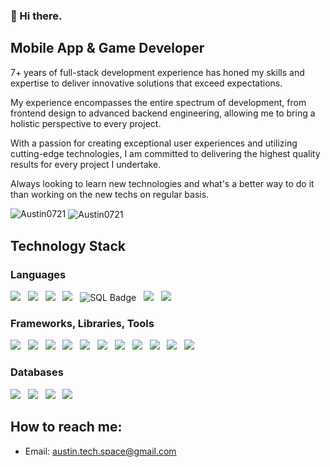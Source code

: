 
### 👋 Hi there.


## Mobile App & Game Developer

7+ years of full-stack development experience has honed my skills and expertise to deliver innovative solutions that exceed expectations. 

My experience encompasses the entire spectrum of development, from frontend design to advanced backend engineering, allowing me to bring a holistic perspective to every project. 

With a passion for creating exceptional user experiences and utilizing cutting-edge technologies, I am committed to delivering the highest quality results for every project I undertake.

Always looking to learn new technologies and what's a better way to do it than working on the new techs on regular basis.

<img src="https://komarev.com/ghpvc/?username=Austin0721&label=Profile%20views&color=blueviolet&style=for-the-badge" alt="Austin0721" />

<!-- <img align="left" src="https://github-readme-stats.vercel.app/api/top-langs?username=Andreas1012&show_icons=true&locale=en&layout=compact" alt="Andreas1012" />
<img align="center" src="https://github-readme-stats.vercel.app/api?username=Andreas1012&show_icons=true&locale=en" alt="Andreas1012" /> -->
<img align="center" src="https://github-readme-streak-stats.herokuapp.com/?user=Austin0721&" alt="Austin0721" />

## Technology Stack
### Languages
<img src="https://img.shields.io/badge/HTML5-informational?style=for-the-badge&logo=html5&logoColor=white"/>&nbsp;&nbsp;
<img src="https://img.shields.io/badge/CSS3-informational?style=for-the-badge&logo=css3&logoColor=white"/>&nbsp;&nbsp;
<img src="https://img.shields.io/badge/JavaScript-informational?style=for-the-badge&logo=javascript&logoColor=white"/>&nbsp;&nbsp;
<img src="https://img.shields.io/badge/TypeScript-informational?style=for-the-badge&logo=TypeScript&logoColor=white"/>&nbsp;&nbsp;
<img src="https://img.shields.io/badge/SQL-informational?style=for-the-badge&logo=sql&logoColor=white" alt="SQL Badge">&nbsp;&nbsp;
<img src="https://img.shields.io/badge/Xml-informational?style=for-the-badge"/>&nbsp;&nbsp;
<img src="https://img.shields.io/badge/PHP-informational?style=for-the-badge&logo=php&logoColor=white"/>&nbsp;&nbsp;

### Frameworks, Libraries, Tools
<img src="https://img.shields.io/badge/React Native-informational?style=for-the-badge&logo=react&logoColor=white"/>&nbsp;&nbsp;
<img src="https://img.shields.io/badge/Node.js-informational?style=for-the-badge&logo=node.js&logoColor=white"/>&nbsp;&nbsp;
<img src="https://img.shields.io/badge/CodeIgniter-informational?style=for-the-badge&logo=codeigniter&logoColor=white"/>&nbsp;&nbsp;
<img src="https://img.shields.io/badge/ReactJS-informational?style=for-the-badge&logo=react&logoColor=white"/>&nbsp;&nbsp;
<img src="https://img.shields.io/badge/Vue.js-informational?style=for-the-badge&logo=vue.js&logoColor=white"/>&nbsp;&nbsp;
<img src="https://img.shields.io/badge/Next.js-informational?style=for-the-badge&logo=next.js&logoColor=white"/>&nbsp;&nbsp;
<img src="https://img.shields.io/badge/Express JS-informational?style=for-the-badge&logo=express&logoColor=white"/>&nbsp;&nbsp;
<img src="https://img.shields.io/badge/Laravel-informational?style=for-the-badge&logo=laravel&logoColor=white"/>&nbsp;&nbsp;
<img src="https://img.shields.io/badge/TailwndCSS-informational?style=for-the-badge&logo=tailwndcss&logoColor=white"/>&nbsp;&nbsp;
<img src="https://img.shields.io/badge/Git-informational?style=for-the-badge&logo=git&logoColor=white"/>&nbsp;&nbsp;
<img src="https://img.shields.io/badge/Svn-informational?style=for-the-badge&logo=visualsvn&logoColor=white"/>&nbsp;&nbsp;

### Databases
<img src="https://img.shields.io/badge/MySQL-informational?style=for-the-badge&logo=mysql&logoColor=white"/>&nbsp;&nbsp;
<img src="https://img.shields.io/badge/SQLite-informational?style=for-the-badge&logo=sqlite&logoColor=white"/>&nbsp;&nbsp;
<img src="https://img.shields.io/badge/MongoDB-informational?style=for-the-badge&logo=mongodb&logoColor=white"/>&nbsp;&nbsp;
<img src="https://img.shields.io/badge/Firebase-informational?style=for-the-badge&logo=firebase&logoColor=white"/>&nbsp;&nbsp;

## How to reach me:
- Email: austin.tech.space@gmail.com
